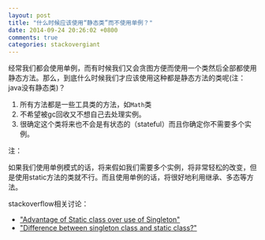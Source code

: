 ```yaml
---
layout: post
title: "什么时候应该使用“静态类”而不使用单例？"
date: 2014-09-24 20:26:02 +0800
comments: true
categories: stackovergiant
---
```


经常我们都会使用单例，而有时候我们又会贪图方便而使用一个类然后全部都使用静态方法。那么，到底什么时候我们才应该使用这种都是静态方法的类呢(注：java没有静态类)？

1. 所有方法都是一些工具类的方法，如`Math`类
2. 不希望被gc回收又不想自己去处理实例。
3. 很确定这个类将来也不会是有状态的（stateful）而且你确定你不需要多个实例。

注：

如果我们使用单例模式的话，将来假如我们需要多个实例，将非常轻松的改变，但是使用static方法的类就不行。而且使用单例的话，将很好地利用继承、多态等方法。


stackoverflow相关讨论：



- ["Advantage of Static class over use of Singleton"](http://stackoverflow.com/questions/839383/advantage-of-static-class-over-use-of-singleton/ )
- ["Difference between singleton class and static class?"](http://stackoverflow.com/questions/3714971/difference-between-singleton-class-and-static-class)


